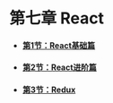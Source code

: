 # 第七章 React
* #### [第1节：React基础篇](React基础篇.md)
* #### [第2节：React进阶篇](React进阶篇.md)
* #### [第3节：Redux](Redux.md)
